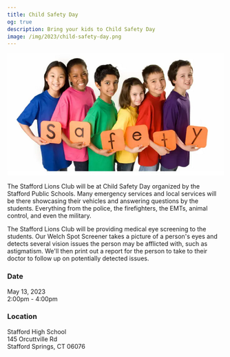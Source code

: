 ```yaml
---
title: Child Safety Day
og: true
description: Bring your kids to Child Safety Day
image: /img/2023/child-safety-day.png
---
```

<img src="/img/2023/child-safety-day.png" class="img-fluid float-end" alt="Child Safety Day"/>

The Stafford Lions Club will be at Child Safety Day organized by the Stafford Public Schools. Many emergency services and local services will be there showcasing their vehicles and answering questions by the students. Everything from the police, the firefighters, the EMTs, animal control, and even the military.

The Stafford Lions Club will be providing medical eye screening to the students. Our Welch Spot Screener takes a picture of a person's eyes and detects several vision issues the person may be afflicted with, such as astigmatism. We'll then print out a report for the person to take to their doctor to follow up on potentially detected issues.

### Date
May 13, 2023  
2:00pm - 4:00pm

### Location
Stafford High School  
145 Orcuttville Rd  
Stafford Springs, CT 06076
